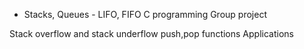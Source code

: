  - Stacks, Queues - LIFO, FIFO
C programming
Group project

Stack overflow and stack underflow
push,pop functions
Applications
